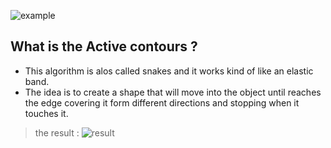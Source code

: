 

![example](http://xphilipp.developpez.com/contribuez/SnakeAnimation.gif)
## What is the Active contours ? 
- This algorithm is alos called snakes and it works kind of like an elastic band.
- The idea is to create a shape that will move into the object until reaches the edge covering it form different directions and stopping when it touches it.

> the result : 
![result](https://github.com/HasanBeratSoke/opencv-tutorial-series/active_contours/result.jpg)